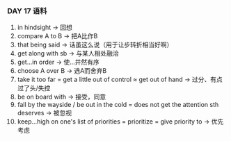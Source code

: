 ### DAY 17 语料

1. in hindsight -> 回想
2. compare A to B -> 把A比作B
3. that being said -> 话虽这么说（用于让步转折相当好啊）
4. get along with sb -> 与某人相处融洽
5. get...in order -> 使...井然有序
6. choose A over B -> 选A而舍弃B
7. take it too far = get a little out of control ≈ get out of hand -> 过分、有点过了头/失控
8. be on board with -> 接受，同意
9. fall by the wayside / be out in the cold = does not get the attention sth deserves -> 被忽视
10. keep...high on one's list of priorities = prioritize = give priority to -> 优先考虑
